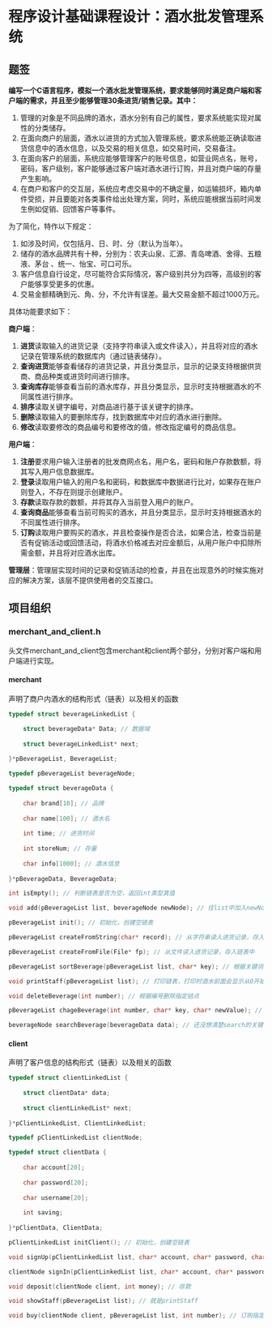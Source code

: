 # 程序设计基础课程设计：酒水批发管理系统

## 题签

**编写一个C语言程序，模拟一个酒水批发管理系统，要求能够同时满足商户端和客户端的需求，并且至少能够管理30条进货/销售记录。其中：**

1. 管理的对象是不同品牌的酒水，酒水分别有自己的属性，要求系统能实现对属性的分类储存。
2. 在面向商户的层面，酒水以进货的方式加入管理系统，要求系统能正确读取进货信息中的酒水信息，以及交易的相关信息，如交易时间，交易备注。
3. 在面向客户的层面，系统应能够管理客户的账号信息，如营业网点名，账号，密码，客户级别，客户能够通过客户端对酒水进行订购，并且对商户端的存量产生影响。
4. 在商户和客户的交互层，系统应考虑交易中的不确定量，如运输损坏，箱内单件受损，并且要能对各类事件给出处理方案，同时，系统应能根据当前时间发生例如促销、回馈客户等事件。

为了简化，特作以下规定：

1. 如涉及时间，仅包括月、日、时、分（默认为当年）。
2. 储存的酒水品牌共有十种，分别为：农夫山泉、汇源、青岛啤酒、舍得、五粮液、茅台 、统一、怡宝、可口可乐。
3. 客户信息自行设定，尽可能符合实际情况，客户级别共分为四等，高级别的客户能够享受更多的优惠。
4. 交易金额精确到元、角、分，不允许有误差。最大交易金额不超过1000万元。

具体功能要求如下：

**商户端**：

1. **进货**读取输入的进货记录（支持字符串读入或文件读入），并且将对应的酒水记录在管理系统的数据库内（通过链表储存）。
2. **查询进货**能够查看储存的进货记录，并且分类显示，显示的记录支持根据供货商、商品种类或进货时间进行排序。
3. **查询库存**能够查看当前的酒水库存，并且分类显示，显示时支持根据酒水的不同属性进行排序。
4. **排序**读取关键字编号，对商品进行基于该关键字的排序。
5. **删除**读取输入的要删除库存，找到数据库中对应的酒水进行删除。
6. **修改**读取要修改的商品编号和要修改的值，修改指定编号的商品信息。

**用户端**：

1. **注册**要求用户输入注册者的批发商网点名，用户名，密码和账户存款数额，将其写入用户信息数据库。
2. **登录**读取用户输入的用户名和密码，和数据库中数据进行比对，如果存在账户则登入，不存在则提示创建账户。
3. **存款**读取存款的数额，并将其存入当前登入用户的账户。
4. **查询商品**能够查看当前可购买的酒水，并且分类显示，显示时支持根据酒水的不同属性进行排序。
5. **订购**读取用户要购买的酒水，并且检查操作是否合法，如果合法，检查当前是否有促销活动或回馈活动，将酒水价格减去对应金额后，从用户账户中扣除所需金额，并且将对应酒水出库。

**管理层**：管理层实现时间的记录和促销活动的检查，并且在出现意外的时候实施对应的解决方案，该层不提供使用者的交互接口。

## 项目组织

### merchant_and_client.h

头文件merchant_and_client包含merchant和client两个部分，分别对客户端和用户端进行实现。

#### merchant

声明了商户内酒水的结构形式（链表）以及相关的函数

```c
typedef struct beverageLinkedList {

    struct beverageData* Data; // 数据域
    
    struct beverageLinkedList* next;
    
}*pBeverageList, BeverageList;

typedef pBeverageList beverageNode;

typedef struct beverageData {
    
    char brand[10]; // 品牌
    
    char name[100]; // 酒水名
    
    int time; // 进货时间
    
    int storeNum; // 存量
    
    char info[1000]; // 酒水信息
    
}*pBeverageData, BeverageData;

int isEmpty(); // 判断链表是否为空，返回int类型真值

void add(pBeverageList list, beverageNode newNode); // 往list中加入newNode 

pBeverageList init(); // 初始化，创建空链表

pBeverageList createFromString(char* record); // 从字符串读入进货记录，存入链表中

pBeverageList createFromFile(File* fp); // 从文件读入进货记录，存入链表中

pBeverageList sortBeverage(pBeverageList list, char* key); // 根据关键词对链表进行排序

void printStaff(pBeverageList list); // 打印链表，打印时酒水前面会显示从0开始的编号，供后续操作参考

void deleteBeverage(int number); // 根据编号删除指定结点

pBeverageList chageBeverage(int number, char* key, char* newValue); // 修改酒水属性

beverageNode searchBeverage(beverageData data); // 还没想清楚search的关键字要怎么搞
```

#### client

声明了客户信息的结构形式（链表）以及相关的函数

```c
typedef struct clientLinkedList {
    
	struct clientData* data;
    
    struct clientLinkedList* next;
    
}*pClientLinkedList, ClientLinkedList;

typedef pClientLinkedList clientNode;

typedef struct clientData {
    
    char account[20];
    
    char password[20];
    
    char username[20];
    
    int saving;
    
}*pClientData, ClientData;

pClientLinkedList initClient(); // 初始化，创建空链表

void signUp(pClientLinkedList list, char* account, char* password, char* username); // 将注册信息写入链表

clientNode signIn(pClientLinkedList list, char* account, char* password); // 登录，返回值时数据库（链表）中对应的结点，在登陆操作之后，所有客户的操作都是对该结点进行操作

void deposit(clientNode client, int money); // 存款

void showStaff(pBeverageList list); // 就是printStaff

void buy(clientNode client, pBeverageList list, int number); // 订购指定数量的酒水
```

